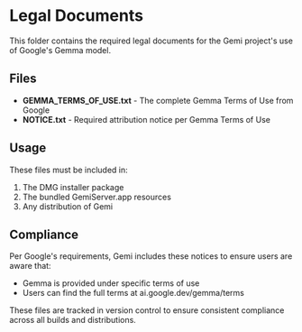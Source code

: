 # Legal Documents

This folder contains the required legal documents for the Gemi project's use of Google's Gemma model.

## Files

- **GEMMA_TERMS_OF_USE.txt** - The complete Gemma Terms of Use from Google
- **NOTICE.txt** - Required attribution notice per Gemma Terms of Use

## Usage

These files must be included in:
1. The DMG installer package
2. The bundled GemiServer.app resources
3. Any distribution of Gemi

## Compliance

Per Google's requirements, Gemi includes these notices to ensure users are aware that:
- Gemma is provided under specific terms of use
- Users can find the full terms at ai.google.dev/gemma/terms

These files are tracked in version control to ensure consistent compliance across all builds and distributions.